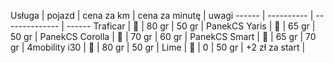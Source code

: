 
Usługa | pojazd | cena za km | cena za minutę | uwagi
------ | ---------- | -------------- | ------
Traficar | 🚗  | 80 gr | 50 gr |
PanekCS Yaris | 🚗  | 65 gr | 50 gr |
PanekCS Corolla | 🚗  | 70 gr | 60 gr |
PanekCS Smart | 🚗  | 65 gr | 70 gr | 
4mobility i30 | 🚗  | 80 gr | 50 gr |
Lime | 🛴 | 0 | 50 gr | +2 zł za start |
